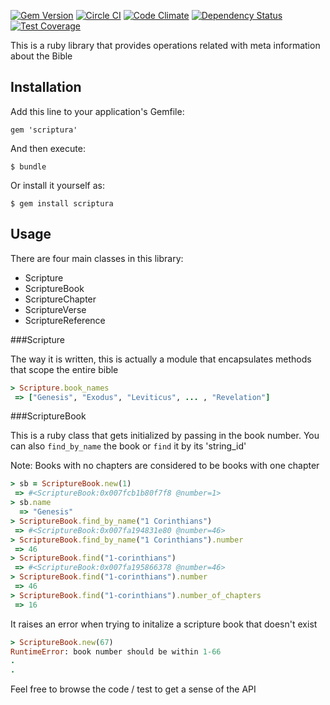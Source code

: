 [![Gem Version](https://badge.fury.io/rb/scriptura.svg)](http://badge.fury.io/rb/scriptura)
[![Circle CI](https://circleci.com/gh/gaganawhad/scriptura.svg?style=svg)](https://circleci.com/gh/gaganawhad/scriptura)
[![Code Climate](https://codeclimate.com/repos/5558c18fe30ba00c6c000093/badges/91116ded5697e16610e2/gpa.svg)](https://codeclimate.com/repos/5558c18fe30ba00c6c000093/feed)
[![Dependency Status](https://gemnasium.com/gaganawhad/scriptura.svg)](https://gemnasium.com/gaganawhad/scriptura)
[![Test Coverage](https://codeclimate.com/repos/5558c18fe30ba00c6c000093/badges/91116ded5697e16610e2/coverage.svg)](https://codeclimate.com/repos/5558c18fe30ba00c6c000093/coverage)


This is a ruby library that provides operations related with meta information about the Bible

## Installation

Add this line to your application's Gemfile:

    gem 'scriptura'

And then execute:

    $ bundle

Or install it yourself as:

    $ gem install scriptura

## Usage

There are four main classes in this library:
  - Scripture
  - ScriptureBook
  - ScriptureChapter
  - ScriptureVerse
  - ScriptureReference

###Scripture

The way it is written, this is actually a module that encapsulates methods that scope the entire bible
```ruby
> Scripture.book_names
 => ["Genesis", "Exodus", "Leviticus", ... , "Revelation"]

 ```
###ScriptureBook

This is a ruby class that gets initialized by passing in the book number. You can also `find_by_name` the book or `find` it by its 'string_id'

Note: Books with no chapters are considered to be books with one chapter

```ruby
> sb = ScriptureBook.new(1)
 => #<ScriptureBook:0x007fcb1b80f7f8 @number=1>
> sb.name
  => "Genesis"
> ScriptureBook.find_by_name("1 Corinthians")
 => #<ScriptureBook:0x007fa194831e80 @number=46>
> ScriptureBook.find_by_name("1 Corinthians").number
 => 46
> ScriptureBook.find("1-corinthians")
 => #<ScriptureBook:0x007fa195866378 @number=46>
> ScriptureBook.find("1-corinthians").number
 => 46
> ScriptureBook.find("1-corinthians").number_of_chapters
 => 16
```

It raises an error when trying to initalize a scripture book that doesn't exist

```ruby
> ScriptureBook.new(67)
RuntimeError: book number should be within 1-66
.
.

```

Feel free to browse the code / test to get a sense of the API
